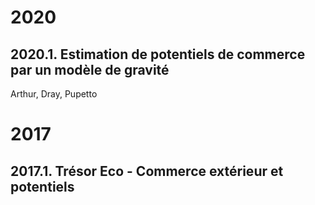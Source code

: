 # 2020
## 2020.1. Estimation de potentiels de commerce par un modèle  de gravité 
Arthur, Dray, Pupetto

# 2017
## 2017.1. Trésor Eco - Commerce extérieur et potentiels
